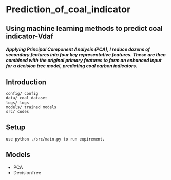 # Prediction_of_coal_indicator
## Using machine learning methods to predict coal indicator-Vdaf
##### Applying Principal Component Analysis (PCA), I reduce dozens of  secondary features into four key representative features. These are then combined with the original primary features to form an enhanced input for a decision tree model, predicting coal carbon indicators.

## Introduction
```
config/ config
data/ coal dataset
logs/ logs
models/ trained models
src/ codes
```
## Setup
```
use python ./src/main.py to run expirement.
```
## Models
- PCA
- DecisionTree

